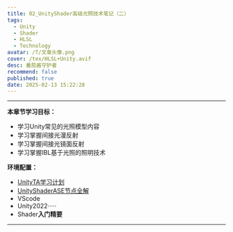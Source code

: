```yaml
---
title: 02_UnityShader高级光照技术笔记（二）
tags:
  - Unity
  - Shader
  - HLSL
  - Technology
avatar: /T/文章头像.png
cover: /tex/HLSL+Unity.avif
desc: 番茄酱守护者
recommend: false
published: true
date: 2025-02-13 15:22:28
---
```


---

**本章节学习目标：** 

- 学习Unity常见的光照模型内容
- 学习掌握间接光漫反射
- 学习掌握间接光镜面反射
- 学习掌握IBL基于光照的照明技术



**环境配置：**

- [UnityTA学习计划](http://localhost:4000/2024/12/18/%E5%85%B6%E4%BB%96/UnityTA%E5%AD%A6%E4%B9%A0%E8%AE%A1%E5%88%92/)
- [UnityShaderASE节点全解](https://blog.maoxiang.site/2024/12/18/Shader/UnityShaderASE%E8%8A%82%E7%82%B9%E5%85%A8%E8%A7%A3/)
- VScode
- Unity2022·····
- Shader**入门精要**

---

